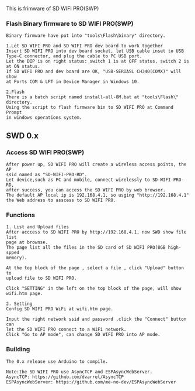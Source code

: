 This is frimware of SD WIFI PRO(SWP)


### Flash Binary firmware to SD WIFI PRO(SWP)
    Binary firmware have put into "tools\Flash\binary" directory.

    1.Let SD WIFI PRO and SD WIFI PRO dev board to work together
    Insert SD WIFI PRO into dev board socket, let USB cable inset to USB 
    Type-C connector, and plug the cable to PC USB port.
    Let the DIP is on right status: switch 1 is at OFF status, switch 2 is 
    at ON status. 
    If SD WIFI PRO and dev board are OK, "USB-SERIASL CH340(COMX)" will show
    at Ports COM & LPT in Device Manager in Windows 10.

    2.Flash
    There is a batch script named install-all-8M.bat at "tools\Flash\" 
    directory.  
    Using the script to flash firmware bin to SD WIFI PRO at Command Prompt 
    in windows operations system.

## SWD 0.x

### Access SD WIFI PRO(SWP) 
    After power up, SD WIFI PRO will create a wireless access points, the AP 
    ssid named as "SD-WIFI-PRO-RD".
    Let device,such as PC and mobile, connect wirelessly to SD-WIFI-PRO-RD, 
    after success, you can access the SD WIFI PRO by web browser.
    The default AP local ip is 192.168.4.1, so usging "http://192.168.4.1" 
    the Web address to asscess to SD WIFI PRO.

### Functions
    1. List and Upload files
    After acccess to SD WIFI PRO by http://192.168.4.1, now SWD show file list 
    page at brownse.
    The page list all the files in the SD card of SD WIFI PRO(8GB high-spped 
    memory).

    At the top block of the page , select a file , click "Upload" button to 
    upload file to SD WIFI PRO.

    Click "SETTING" in the left on the top block of the page, will show 
    wifi.htm page.

    2. Setting
    Config SD WIFI PRO WiFi at wifi.htm page.

    Input the right network ssid and password ,click the "Connect" button can 
    let the SD WIFI PRO connect to a WiFi network.
    Click "Go to AP mode", can change SD WIFI PRO into AP mode.

### Building 
    The 0.x release use Arduino to compile.
    
    Note:the SD WIFI PRO use AsyncTCP and ESPAsyncWebServer.  
    AsyncTCP: https://github.com/dvarrel/AsyncTCP
	ESPAsyncWebServer: https://github.com/me-no-dev/ESPAsyncWebServer

    